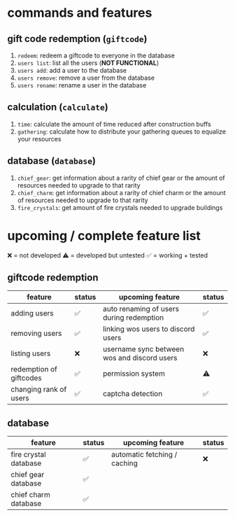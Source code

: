 # commands and features

## gift code redemption (`giftcode`)

1. `redeem`: redeem a giftcode to everyone in the database
2. `users list`: list all the users (**NOT FUNCTIONAL**)
3. `users add`: add a user to the database
4. `users remove`: remove a user from the database
5. `users rename`: rename a user in the database

## calculation (`calculate`)

1. `time`: calculate the amount of time reduced after construction buffs
2. `gathering`: calculate how to distribute your gathering queues to equalize your resources

## database (`database`)

1. `chief_gear`: get information about a rarity of chief gear or the amount of resources needed to upgrade to that rarity
2. `chief_charm`: get information about a rarity of chief charm or the amount of resources needed to upgrade to that rarity
3. `fire_crystals`: get amount of fire crystals needed to upgrade buildings

# upcoming / complete feature list

:x: = not developed :warning: = developed but untested :white_check_mark: = working + tested

## giftcode redemption

| feature | status | upcoming feature | status |
| --- | --- | --- | --- |
| adding users | :white_check_mark: | auto renaming of users during redemption | :white_check_mark: |
| removing users | :white_check_mark: | linking wos users to discord users | :white_check_mark: |
| listing users | :x: | username sync between wos and discord users | :x: |
| redemption of giftcodes | :white_check_mark: | permission system | :warning: |
| changing rank of users | :white_check_mark: | captcha detection | :white_check_mark: |

## database

| feature | status | upcoming feature | status |
| --- | --- | --- | --- |
| fire crystal database | :white_check_mark: | automatic fetching / caching | :x: |
| chief gear database | :white_check_mark: |
| chief charm database | :white_check_mark: |